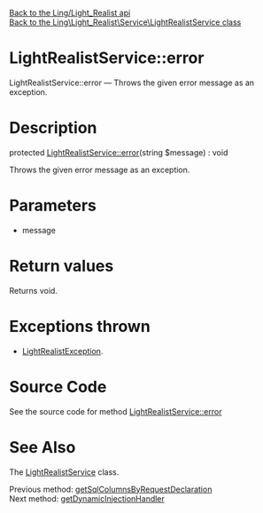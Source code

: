 [Back to the Ling/Light_Realist api](https://github.com/lingtalfi/Light_Realist/blob/master/doc/api/Ling/Light_Realist.md)<br>
[Back to the Ling\Light_Realist\Service\LightRealistService class](https://github.com/lingtalfi/Light_Realist/blob/master/doc/api/Ling/Light_Realist/Service/LightRealistService.md)


LightRealistService::error
================



LightRealistService::error — Throws the given error message as an exception.




Description
================


protected [LightRealistService::error](https://github.com/lingtalfi/Light_Realist/blob/master/doc/api/Ling/Light_Realist/Service/LightRealistService/error.md)(string $message) : void




Throws the given error message as an exception.




Parameters
================


- message

    


Return values
================

Returns void.


Exceptions thrown
================

- [LightRealistException](https://github.com/lingtalfi/Light_Realist/blob/master/doc/api/Ling/Light_Realist/Exception/LightRealistException.md).&nbsp;







Source Code
===========
See the source code for method [LightRealistService::error](https://github.com/lingtalfi/Light_Realist/blob/master/Service/LightRealistService.php#L807-L810)


See Also
================

The [LightRealistService](https://github.com/lingtalfi/Light_Realist/blob/master/doc/api/Ling/Light_Realist/Service/LightRealistService.md) class.

Previous method: [getSqlColumnsByRequestDeclaration](https://github.com/lingtalfi/Light_Realist/blob/master/doc/api/Ling/Light_Realist/Service/LightRealistService/getSqlColumnsByRequestDeclaration.md)<br>Next method: [getDynamicInjectionHandler](https://github.com/lingtalfi/Light_Realist/blob/master/doc/api/Ling/Light_Realist/Service/LightRealistService/getDynamicInjectionHandler.md)<br>

